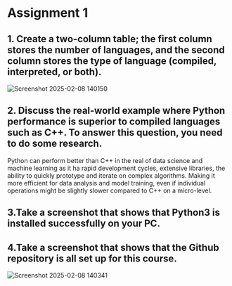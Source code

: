 # Assignment 1
## 1. Create a two-column table; the first column stores the number of languages, and the second column stores the type of language (compiled, interpreted, or both).
![Screenshot 2025-02-08 140150](https://github.com/user-attachments/assets/40cf5ea4-6cec-465f-b811-bdf868d065b6)

## 2. Discuss the real-world example where Python performance is superior to compiled languages such as C++. To answer this question, you need to do some research.
Python can perform better than C++ in the real of data science and machine learning as it ha rapid development cycles, extensive libraries, the ability to quickly prototype and iterate on complex algorithms. Making it more efficient for data analysis and model training, even if individual operations might be slightly slower compared to C++ on a micro-level.
## 3.Take a screenshot that shows that Python3 is installed successfully on your PC.

## 4.Take a screenshot that shows that the Github repository is all set up for this course.
![Screenshot 2025-02-08 140341](https://github.com/user-attachments/assets/0937874a-30c5-4223-8963-f1d0a760edde)

